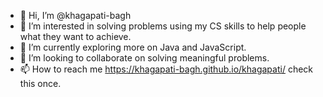 - 👋 Hi, I’m @khagapati-bagh
- 👀 I’m interested in solving problems using my CS skills to help people what they want to achieve.
- 🌱 I’m currently exploring more on Java and JavaScript.
- 💞️ I’m looking to collaborate on solving meaningful problems.
- 📫 How to reach me https://khagapati-bagh.github.io/khagapati/ check this once.

<!---
khagapati-bagh/khagapati-bagh is a ✨ special ✨ repository because its `README.md` (this file) appears on your GitHub profile.
You can click the Preview link to take a look at your changes.
--->
